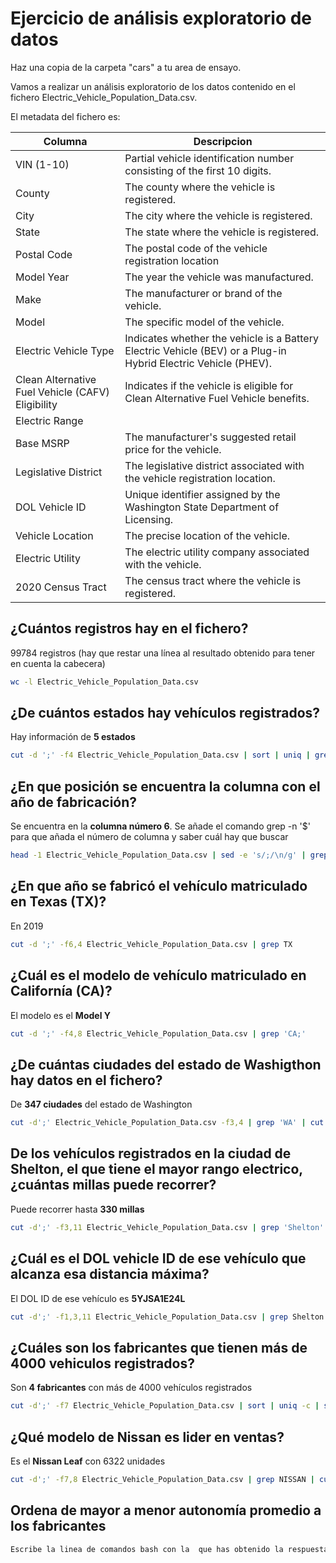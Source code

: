 

# Ejercicio de análisis exploratorio de datos

Haz una copia de la carpeta "cars" a tu area de ensayo.

Vamos a realizar un análisis exploratorio de los datos contenido en el fichero Electric_Vehicle_Population_Data.csv.

El metadata del fichero es:

|Columna | Descripcion|
|----------|-----------|
|VIN (1-10)| Partial vehicle identification number consisting of the first 10 digits.|
|County| The county where the vehicle is registered.|
|City| The city where the vehicle is registered.|
|State| The state where the vehicle is registered.|
|Postal Code| The postal code of the vehicle registration location|
|Model Year| The year the vehicle was manufactured.|
|Make| The manufacturer or brand of the vehicle.|
|Model| The specific model of the vehicle.|
|Electric Vehicle Type| Indicates whether the vehicle is a Battery Electric Vehicle (BEV) or a Plug-in Hybrid Electric Vehicle (PHEV).|
|Clean Alternative Fuel Vehicle (CAFV) Eligibility| Indicates if the vehicle is eligible for Clean Alternative Fuel Vehicle benefits.|
|Electric Range|| The range of the vehicle on a full electric charge.|
|Base MSRP| The manufacturer's suggested retail price for the vehicle.|
|Legislative District| The legislative district associated with the vehicle registration location.|
|DOL Vehicle ID| Unique identifier assigned by the Washington State Department of Licensing.|
|Vehicle Location| The precise location of the vehicle.|
|Electric Utility| The electric utility company associated with the vehicle.|
|2020 Census Tract| The census tract where the vehicle is registered.|

## ¿Cuántos registros hay en el fichero?
99784 registros (hay que restar una línea al resultado obtenido para tener en cuenta la cabecera)

```bash
wc -l Electric_Vehicle_Population_Data.csv
```

## ¿De cuántos estados hay vehículos registrados?
Hay información de **5 estados**

```bash
cut -d ';' -f4 Electric_Vehicle_Population_Data.csv | sort | uniq | grep -v State | wc -l
```
## ¿En que posición se encuentra la columna con el año de fabricación?
Se encuentra en la **columna número 6**. Se añade el comando grep -n '$' para que añada el número de columna y saber cuál hay que buscar

```bash
head -1 Electric_Vehicle_Population_Data.csv | sed -e 's/;/\n/g' | grep -n '$'
```
## ¿En que año se fabricó el vehículo matriculado en Texas (TX)?
En 2019

```bash
cut -d ';' -f6,4 Electric_Vehicle_Population_Data.csv | grep TX
```
## ¿Cuál es el modelo de vehículo matriculado en Californía (CA)?
El modelo es el **Model Y**

```bash
cut -d ';' -f4,8 Electric_Vehicle_Population_Data.csv | grep 'CA;'
```
## ¿De cuántas ciudades del estado de Washigthon hay datos en el fichero?
De **347 ciudades** del estado de Washington

```bash
cut -d';' Electric_Vehicle_Population_Data.csv -f3,4 | grep 'WA' | cut -d';' -f1 | sort -u | grep -v City | wc -l
```
## De los vehículos registrados en la ciudad de Shelton, el que tiene el mayor rango electrico, ¿cuántas millas puede recorrer?
Puede recorrer hasta **330 millas**

```bash
cut -d';' -f3,11 Electric_Vehicle_Population_Data.csv | grep 'Shelton' | cut -d';' -f2 | grep -v 'Electric Range' | sort -gr | head -1
```
## ¿Cuál es el DOL vehicle ID de ese vehículo que alcanza esa distancia máxima?
El DOL ID de ese vehículo es **5YJSA1E24L**

```bash
cut -d';' -f1,3,11 Electric_Vehicle_Population_Data.csv | grep Shelton | cut -d';' -f1,3 | grep '330'
```
## ¿Cuáles son los fabricantes que tienen más de 4000 vehiculos registrados?
Son **4 fabricantes** con más de 4000 vehículos registrados

```bash
cut -d';' -f7 Electric_Vehicle_Population_Data.csv | sort | uniq -c | sort -r | awk -F' ' '$1>4000' | wc -l
```

## ¿Qué modelo de Nissan es lider en ventas?
Es el **Nissan Leaf** con 6322 unidades

```bash
cut -d';' -f7,8 Electric_Vehicle_Population_Data.csv | grep NISSAN | cut -d';' -f2 | sort | uniq -c | sort -r | head -1
```

## Ordena de mayor a menor autonomía promedio a los fabricantes

```bash
Escribe la linea de comandos bash con la  que has obtenido la respuesta
```